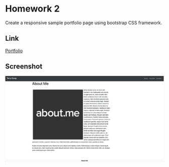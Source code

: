 # Homework 2
Create a responsive sample portfolio page using bootstrap CSS framework.
## Link
[Portfolio](https://terry0532.github.io/Homework_2/)
## Screenshot
![image description](image/ScreenShot.png)
